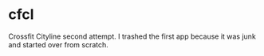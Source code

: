 cfcl
====

Crossfit Cityline second attempt. I trashed the first app because it was junk and started over from scratch.
